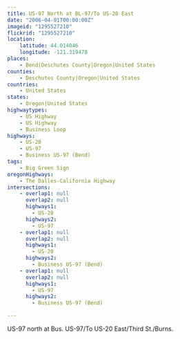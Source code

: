 ```yaml
---
title: US-97 North at BL-97/To US-20 East
date: "2006-04-01T00:00:00Z"
imageid: "1295527210"
flickrid: "1295527210"
location:
    latitude: 44.014046
    longitude: -121.319478
places:
    - Bend|Deschutes County|Oregon|United States
counties:
    - Deschutes County|Oregon|United States
countries:
    - United States
states:
    - Oregon|United States
highwaytypes:
    - US Highway
    - US Highway
    - Business Loop
highways:
    - US-20
    - US-97
    - Business US-97 (Bend)
tags:
    - Big Green Sign
oregonHighways:
    - The Dalles-California Highway
intersections:
    - overlap1: null
      overlap2: null
      highways1:
        - US-20
      highways2:
        - US-97
    - overlap1: null
      overlap2: null
      highways1:
        - US-20
      highways2:
        - Business US-97 (Bend)
    - overlap1: null
      overlap2: null
      highways1:
        - US-97
      highways2:
        - Business US-97 (Bend)

---
```

US-97 north at Bus. US-97/To US-20 East/Third St./Burns.